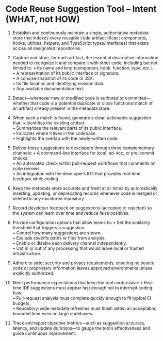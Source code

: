 # Code Reuse Suggestion Tool – Intent (WHAT, not HOW)

1. Establish and continuously maintain a single, authoritative metadata store that indexes every reusable code artifact (React components, hooks, utilities, helpers, and TypeScript types/interfaces) that exists across all designated repositories.

2. Capture and store, for each artifact, the essential descriptive information needed to recognize it and compare it with other code, including but not limited to:
   • Its name and kind (component, hook, function, type, etc.).  
   • A representation of its public interface or signature.  
   • A concise snapshot of its code or JSX.  
   • Its file location and identifying revision data.  
   • Any available documentation text.

3. Detect—whenever new or modified code is authored or committed—whether that code is a potential duplicate or close functional match of an artifact already present in the metadata store.

4. When such a match is found, generate a clear, actionable suggestion that:
   • Identifies the existing artifact.  
   • Summarizes the relevant parts of its public interface.  
   • Indicates where it lives in the codebase.  
   • Highlights the overlap with the newly-written code.

5. Deliver these suggestions to developers through three complementary channels:
   • A command-line interface for local, ad-hoc, or pre-commit checks.  
   • An automated check within pull-request workflows that comments on code reviews.  
   • An integration with the developer’s IDE that provides real-time feedback while coding.

6. Keep the metadata store accurate and fresh at all times by automatically inserting, updating, or deprecating records whenever code is merged or deleted in any monitored repository.

7. Record developer feedback on suggestions (accepted or rejected) so the system can learn over time and reduce false positives.

8. Provide configuration options that allow teams to:
   • Set the similarity threshold that triggers a suggestion.  
   • Control how many suggestions are shown.  
   • Exclude specific paths or files from analysis.  
   • Enable or disable each delivery channel independently.  
   • Opt in or out of any processing that would leave local or trusted infrastructure.

9. Adhere to strict security and privacy requirements, ensuring no source code or proprietary information leaves approved environments unless explicitly authorized.

10. Meet performance expectations that keep the tool unobtrusive:
    • Real-time IDE suggestions must appear fast enough not to interrupt coding flow.  
    • Pull-request analysis must complete quickly enough to fit typical CI budgets.  
    • Repository-wide metadata refreshes must finish within an acceptable, bounded time even on large codebases.

11. Track and report objective metrics—such as suggestion accuracy, latency, and update durations—to gauge the tool’s effectiveness and guide continuous improvement.